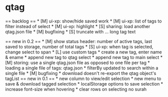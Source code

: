 # qtag

== backlog ==
	* [M] ui-xp: show/hide saved work
	* [M] ui-xp: list of tags to filter instead of select
	* [M] ui-xp: highlight 
	* [S] sharing: load another qtag.json file
	* [M] bugfixing
	* [S] truncate with ... long tag text

== new in 0.2 == 
	* [M] show status header: number of active tags, last saved to storage, number of total tags
	* [S] ui-xp: when tag is selected, change select to span
	* [L] use custom tags
		* create a new tag, enter name & ename
		* append new tag to qtag select
		* append new tag to main select
	* [M] storing: use a single qtag.json file as opposed to one file per tag
		* loading a single file of tags: qtag.json
		* filterBy updated to search within a single file 
	* [M] bugfixing
		* download doesn't re-export the qtag object's tagList
==  new in 0.1 == 
	 *  new column to view/edit selection
	 *  new menu to save & download tagged selection
	 *  localStorage options to save selection 
	 *  increase font-size when hovering
	 *  clear rows on selecting no surah